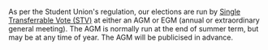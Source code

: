 As per the Student Union's regulation, our elections are run by [Single Transferrable Vote (STV)](https://en.wikipedia.org/wiki/Single_transferable_vote) at either an AGM or EGM (annual or extraordinary general meeting). The AGM is normally run at the end of summer term, but may be at any time of year. The AGM will be publicised in advance.